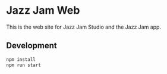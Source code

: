 # Jazz Jam Web

This is the web site for Jazz Jam Studio and the Jazz Jam app.

## Development

```bash
npm install
npm run start
```
